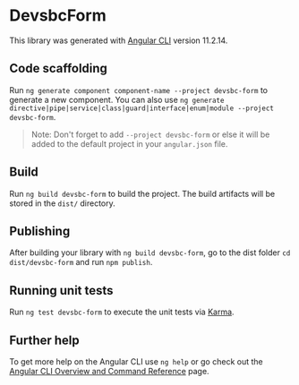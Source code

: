 # DevsbcForm

This library was generated with [Angular CLI](https://github.com/angular/angular-cli) version 11.2.14.

## Code scaffolding

Run `ng generate component component-name --project devsbc-form` to generate a new component. You can also use `ng generate directive|pipe|service|class|guard|interface|enum|module --project devsbc-form`.
> Note: Don't forget to add `--project devsbc-form` or else it will be added to the default project in your `angular.json` file. 

## Build

Run `ng build devsbc-form` to build the project. The build artifacts will be stored in the `dist/` directory.

## Publishing

After building your library with `ng build devsbc-form`, go to the dist folder `cd dist/devsbc-form` and run `npm publish`.

## Running unit tests

Run `ng test devsbc-form` to execute the unit tests via [Karma](https://karma-runner.github.io).

## Further help

To get more help on the Angular CLI use `ng help` or go check out the [Angular CLI Overview and Command Reference](https://angular.io/cli) page.
